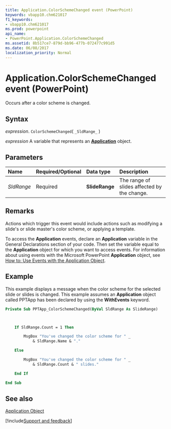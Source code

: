 ```yaml
---
title: Application.ColorSchemeChanged event (PowerPoint)
keywords: vbapp10.chm621017
f1_keywords:
- vbapp10.chm621017
ms.prod: powerpoint
api_name:
- PowerPoint.Application.ColorSchemeChanged
ms.assetid: 8b517ce7-879d-bb96-477b-072477c991d5
ms.date: 06/08/2017
localization_priority: Normal
---
```



# Application.ColorSchemeChanged event (PowerPoint)

Occurs after a color scheme is changed.


## Syntax

_expression_. `ColorSchemeChanged`( `_SldRange_` )

_expression_ A variable that represents an **[Application](PowerPoint.Application.md)** object.


## Parameters



|Name|Required/Optional|Data type|Description|
|:-----|:-----|:-----|:-----|
| _SldRange_|Required|**SlideRange**| The range of slides affected by the change.|

## Remarks

Actions which trigger this event would include actions such as modifying a slide's or slide master's color scheme, or applying a template.

To access the  **Application** events, declare an **Application** variable in the General Declarations section of your code. Then set the variable equal to the **Application** object for which you want to access events. For information about using events with the Microsoft PowerPoint **Application** object, see [How to: Use Events with the Application Object](../powerpoint/How-to/use-events-with-the-application-object.md).


## Example

This example displays a message when the color scheme for the selected slide or slides is changed. This example assumes an **Application** object called PPTApp has been declared by using the **WithEvents** keyword.


```vb
Private Sub PPTApp_ColorSchemeChanged(ByVal SldRange As SlideRange)



    If SldRange.Count = 1 Then

        MsgBox "You've changed the color scheme for " _
            & SldRange.Name & "."

    Else

        MsgBox "You've changed the color scheme for " _
            & SldRange.Count & " slides."

    End If

End Sub
```


## See also


[Application Object](PowerPoint.Application.md)

[!include[Support and feedback](~/includes/feedback-boilerplate.md)]